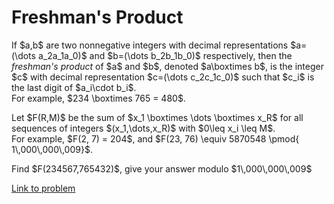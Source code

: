 # Freshman's Product

<p>
If $a,b$ are two nonnegative integers with decimal representations $a=(\dots a_2a_1a_0)$ and $b=(\dots b_2b_1b_0)$ respectively, then the <i>freshman's product</i> of $a$ and $b$, denoted $a\boxtimes b$, is the integer $c$ with decimal representation $c=(\dots c_2c_1c_0)$ such that $c_i$ is the last digit of $a_i\cdot b_i$.<br />
For example, $234 \boxtimes 765 = 480$.
</p>
<p>
Let $F(R,M)$ be the sum of $x_1 \boxtimes \dots \boxtimes x_R$ for all sequences of integers $(x_1,\dots,x_R)$ with $0\leq x_i \leq M$.<br />
For example, $F(2, 7) = 204$, and $F(23, 76) \equiv 5870548 \pmod{ 1\,000\,000\,009}$.
</p>
<p>
Find $F(234567,765432)$, give your answer modulo $1\,000\,000\,009$
</p>

[Link to problem](https://projecteuler.net/problem=778)
